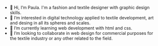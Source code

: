 - 👋 Hi, I’m Paula. I'm a fashion and textile designer with graphic design skills.
- 👀 I’m interested in digital technology applied to textile development, art and desing in all its spheres and scales.
- 🌱 I’m currently learning web development with html and css.
- 💞️ I’m looking to collaborate in web design for commercial purposes for the textile industry or any other related to the field.

<!---
paucampos7/paucampos7 is a ✨ special ✨ repository because its `README.md` (this file) appears on your GitHub profile.
You can click the Preview link to take a look at your changes.
--->

